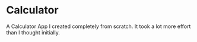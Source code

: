 # Calculator

A Calculator App I created completely from scratch. It took a lot more effort than I thought initially.

